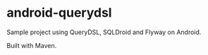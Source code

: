 # android-querydsl
Sample project using QueryDSL, SQLDroid and Flyway on Android.

Built with Maven.
